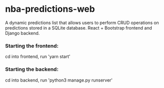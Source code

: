 # nba-predictions-web
 A dynamic predictions list that allows users to perform CRUD operations on predictions stored in a SQLite database. React + Bootstrap frontend and Django backend.


### Starting the frontend:

cd into frontend, run 'yarn start'

### Starting the backend:

cd into backend, run 'python3 manage.py runserver'
